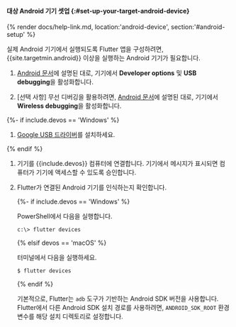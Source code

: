 #### 대상 Android 기기 셋업 {:#set-up-your-target-android-device}

{% render docs/help-link.md, location:'android-device', section:'#android-setup' %}

실제 Android 기기에서 실행되도록 Flutter 앱을 구성하려면, 
{{site.targetmin.android}} 이상을 실행하는 Android 기기가 필요합니다.

1. [Android 문서]({{site.android-dev}}/studio/debug/dev-options)에 설명된 대로, 
   기기에서 **Developer options** 및 **USB debugging**을 활성화합니다.

2. [선택 사항] 무선 디버깅을 활용하려면, [Android 문서]({{site.android-dev}}/studio/run/device#wireless)에 설명된 대로, 기기에서 **Wireless debugging**을 활성화합니다.

{%- if include.devos == 'Windows' %}

1. [Google USB 드라이버]({{site.android-dev}}/studio/run/win-usb)를 설치하세요.

{% endif %}

1. 기기를 {{include.devos}} 컴퓨터에 연결합니다.
   기기에서 메시지가 표시되면 컴퓨터가 기기에 액세스할 수 있도록 승인합니다.

1. Flutter가 연결된 Android 기기를 인식하는지 확인합니다.

   {%- if include.devos == 'Windows' %}

   PowerShell에서 다음을 실행합니다.

   ```console
   c:\> flutter devices
   ```

   {% elsif devos == 'macOS' %}

   터미널에서 다음을 실행하세요.

   ```console
   $ flutter devices
   ```

   {% endif %}

   기본적으로, Flutter는 `adb` 도구가 기반하는 Android SDK 버전을 사용합니다. 
   Flutter에서 다른 Android SDK 설치 경로를 사용하려면, 
   `ANDROID_SDK_ROOT` 환경 변수를 해당 설치 디렉토리로 설정합니다.
